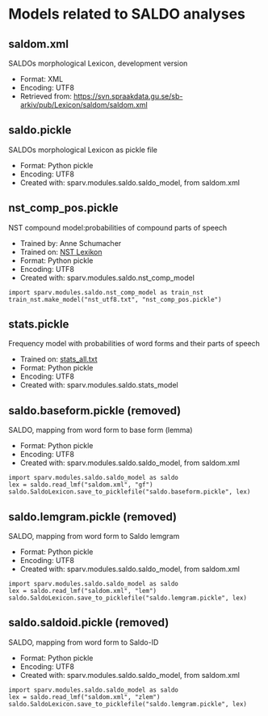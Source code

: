 # Models related to SALDO analyses

## saldom.xml

SALDOs morphological Lexicon, development version

- Format: XML
- Encoding: UTF8
- Retrieved from: https://svn.spraakdata.gu.se/sb-arkiv/pub/Lexicon/saldom/saldom.xml


## saldo.pickle

SALDOs morphological Lexicon as pickle file

- Format: Python pickle
- Encoding: UTF8
- Created with: sparv.modules.saldo.saldo_model, from saldom.xml


## nst_comp_pos.pickle

NST compound model:probabilities of compound parts of speech

- Trained by: Anne Schumacher
- Trained on: [NST Lexikon](https://svn.spraakdata.gu.se/sb-arkiv/lexikon/NST_svensk_leksikon/nst_utf8.txt)
- Format: Python pickle
- Encoding: UTF8
- Created with: sparv.modules.saldo.nst_comp_model

```
import sparv.modules.saldo.nst_comp_model as train_nst
train_nst.make_model("nst_utf8.txt", "nst_comp_pos.pickle")
```

## stats.pickle

Frequency model with probabilities of word forms and their parts of speech

- Trained on: [stats_all.txt](https://svn.spraakdata.gu.se/sb-arkiv/pub/frekvens/stats_all.txt)
- Format: Python pickle
- Encoding: UTF8
- Created with: sparv.modules.saldo.stats_model


## saldo.baseform.pickle (removed)

SALDO, mapping from word form to base form (lemma)

- Format: Python pickle
- Encoding: UTF8
- Created with: sparv.modules.saldo.saldo_model, from saldom.xml

```
import sparv.modules.saldo.saldo_model as saldo
lex = saldo.read_lmf("saldom.xml", "gf")
saldo.SaldoLexicon.save_to_picklefile("saldo.baseform.pickle", lex)
```

## saldo.lemgram.pickle (removed)

SALDO, mapping from word form to Saldo lemgram

- Format: Python pickle
- Encoding: UTF8
- Created with: sparv.modules.saldo.saldo_model, from saldom.xml

```
import sparv.modules.saldo.saldo_model as saldo
lex = saldo.read_lmf("saldom.xml", "lem")
saldo.SaldoLexicon.save_to_picklefile("saldo.lemgram.pickle", lex)
```

##  saldo.saldoid.pickle (removed)

SALDO, mapping from word form to Saldo-ID

- Format: Python pickle
- Encoding: UTF8
- Created with: sparv.modules.saldo.saldo_model, from saldom.xml

```
import sparv.modules.saldo.saldo_model as saldo
lex = saldo.read_lmf("saldom.xml", "zlem")
saldo.SaldoLexicon.save_to_picklefile("saldo.lemgram.pickle", lex)
```
